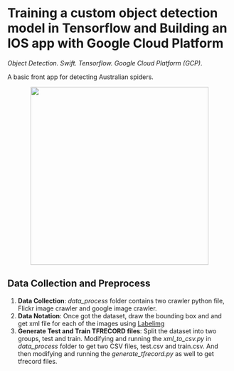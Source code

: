 # Training a custom object detection model in Tensorflow and Building an IOS app with Google Cloud Platform
_Object Detection. Swift. Tensorflow. Google Cloud Platform (GCP)_.

A basic front app for detecting Australian spiders. 

<p align="center">
  <img width="400" src="https://github.com/SiteHuang/COMP90055-Spider-Object-Detection/blob/master/images/Picture1.jpg">
</p>

## Data Collection and Preprocess
1. **Data Collection**: _data_process_ folder contains two crawler python file, Flickr image crawler and google image crawler.
1. **Data Notation**: Once got the dataset, draw the bounding box and and get xml file for each of the images using [Labelimg](https://github.com/tzutalin/labelImg) 
1. **Generate Test and Train TFRECORD files**: Split the dataset into two groups, test and train. Modifying and running the _xml_to_csv.py_ in _data_process_ folder to get two CSV files, test.csv and train.csv. And then modifying and running the _generate_tfrecord.py_ as well to get tfrecord files.
